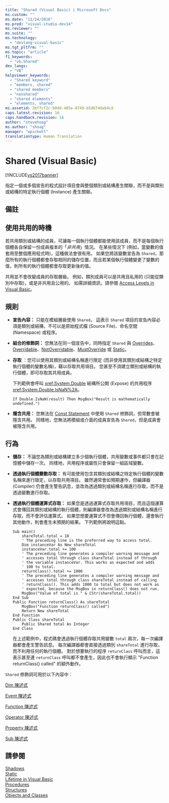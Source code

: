 ```yaml
---
title: "Shared (Visual Basic) | Microsoft Docs"
ms.custom: ""
ms.date: "11/24/2016"
ms.prod: "visual-studio-dev14"
ms.reviewer: ""
ms.suite: ""
ms.technology: 
  - "devlang-visual-basic"
ms.tgt_pltfrm: ""
ms.topic: "article"
f1_keywords: 
  - "vb.Shared"
dev_langs: 
  - "VB"
helpviewer_keywords: 
  - "Shared keyword"
  - "members, shared"
  - "shared members"
  - "nonshared"
  - "shared elements"
  - "elements, shared"
ms.assetid: 2bf7cf2c-b0dd-485e-8749-b5d674dab4cd
caps.latest.revision: 16
caps.handback.revision: 16
author: "stevehoag"
ms.author: "shoag"
manager: "wpickett"
translationtype: Human Translation
---
```

# Shared (Visual Basic)
[!INCLUDE[vs2017banner](../../../csharp/includes/vs2017banner.md)]

指定一個或多個宣告的程式設計項目會與整個類別或結構產生關聯，而不是與類別或結構的特定執行個體 \(Instance\) 產生關聯。  
  
## 備註  
  
## 使用共用的時機  
 若共用類別或結構的成員，可讓每一個執行個體都能使用該成員，而不是每個執行個體各自保留一份成員複本的「*非共用*」情況。  在某些情況下 \(例如，當變數的值套用至整個應用程式時\)，這種做法會很有用。  如果您將該變數宣告為 `Shared`，那麼所有的執行個體都會存取相同的儲存位置，而且若某個執行個體變更了變數的值，則所有的執行個體都會存取更新後的值。  
  
 共用並不會改變成員的存取層級。  例如，類別成員可以是共用且私用的 \(只能從類別中存取\)，或是非共用且公用的。  如需詳細資訊，請參閱 [Access Levels in Visual Basic](../../../visual-basic/programming-guide/language-features/declared-elements/access-levels.md)。  
  
## 規則  
  
-   **宣告內容：** 只能在模組層級使用 `Shared`。  這表示 `Shared` 項目的宣告內容必須是類別或結構，不可以是原始程式檔 \(Source File\)、命名空間 \(Namespace\) 或程序。  
  
-   **組合的修飾詞：** 您無法在同一個宣告中，同時指定 `Shared` 與 [Overrides](../../../visual-basic/language-reference/modifiers/overrides.md)、[Overridable](../../../visual-basic/language-reference/modifiers/overridable.md)、[NotOverridable](../../../visual-basic/language-reference/modifiers/notoverridable.md)、[MustOverride](../../../visual-basic/language-reference/modifiers/mustoverride.md) 或 [Static](../../../visual-basic/language-reference/modifiers/static.md)。  
  
-   **存取** ：您可以使用其類別或結構名稱進行限定 \(而非使用其類別或結構之特定執行個體的變數名稱\)，藉以存取共用項目。  您甚至不須建立類別或結構的執行個體，即可存取其共用成員。  
  
     下列範例會呼叫 <xref:System.Double> 結構所公開 \(Expose\) 的共用程序 <xref:System.Double.IsNaN%2A>。  
  
     `If Double.IsNaN(result) Then MsgBox("Result is mathematically undefined.")`  
  
-   **隱含共用：** 您無法在 [Const Statement](../../../visual-basic/language-reference/statements/const-statement.md) 中使用 `Shared` 修飾詞，但常數會被隱含共用。  同樣地，您無法將模組或介面的成員宣告為 `Shared`，但是成員會被隱含共用。  
  
## 行為  
  
-   **儲存：** 不論您為類別或結構建立多少個執行個體，共用變數或事件都只會在記憶體中儲存一次。  同樣地，共用程序或屬性只會保留一組區域變數。  
  
-   **透過執行個體變數存取：** 有可能使用包含其類別或結構之特定執行個體的變數名稱來進行限定，以存取共用項目。  雖然通常會如預期運作，但編譯器 \(Compiler\) 仍會產生警告訊息，並改為透過類別或結構名稱進行存取，而不是透過變數進行存取。  
  
-   **透過執行個體運算式存取：** 如果您是透過運算式存取共用項目，而且這個運算式會傳回其類別或結構的執行個體，則編譯器會改為透過類別或結構名稱進行存取，而不會評估運算式。  如果您想要運算式不但會傳回執行個體，還會執行其他動作，則會產生未預期的結果。  下列範例將說明這點。  
  
    ```  
    Sub main()  
        shareTotal.total = 10  
        ' The preceding line is the preferred way to access total.  
        Dim instanceVar As New shareTotal  
        instanceVar.total += 100  
        ' The preceding line generates a compiler warning message and  
        ' accesses total through class shareTotal instead of through  
        ' the variable instanceVar. This works as expected and adds  
        ' 100 to total.  
        returnClass().total += 1000  
        ' The preceding line generates a compiler warning message and  
        ' accesses total through class shareTotal instead of calling  
        ' returnClass(). This adds 1000 to total but does not work as  
        ' expected, because the MsgBox in returnClass() does not run.  
        MsgBox("Value of total is " & CStr(shareTotal.total))  
    End Sub  
    Public Function returnClass() As shareTotal  
        MsgBox("Function returnClass() called")  
        Return New shareTotal  
    End Function  
    Public Class shareTotal  
        Public Shared total As Integer  
    End Class  
    ```  
  
     在上述範例中，程式碼會透過執行個體存取共用變數 `total` 兩次，每一次編譯器都會產生警告訊息。  每次編譯器都會直接透過類別 `shareTotal` 進行存取，而不利用任何的執行個體。  對於想要執行的程序 `returnClass` 呼叫而言，這表示甚至連 `returnClass` 呼叫都不會產生，因此也不會執行顯示 "Function returnClass\(\) called" 的額外動作。  
  
 `Shared` 修飾詞可用於以下內容中：  
  
 [Dim 陳述式](../../../visual-basic/language-reference/statements/dim-statement.md)  
  
 [Event 陳述式](../../../visual-basic/language-reference/statements/event-statement.md)  
  
 [Function 陳述式](../../../visual-basic/language-reference/statements/function-statement.md)  
  
 [Operator 陳述式](../../../visual-basic/language-reference/statements/operator-statement.md)  
  
 [Property 陳述式](../../../visual-basic/language-reference/statements/property-statement.md)  
  
 [Sub 陳述式](../../../visual-basic/language-reference/statements/sub-statement.md)  
  
## 請參閱  
 [Shadows](../../../visual-basic/language-reference/modifiers/shadows.md)   
 [Static](../../../visual-basic/language-reference/modifiers/static.md)   
 [Lifetime in Visual Basic](../../../visual-basic/programming-guide/language-features/declared-elements/lifetime.md)   
 [Procedures](../../../visual-basic/programming-guide/language-features/procedures/index.md)   
 [Structures](../../../visual-basic/programming-guide/language-features/data-types/structures.md)   
 [Objects and Classes](../../../visual-basic/programming-guide/language-features/objects-and-classes/index.md)